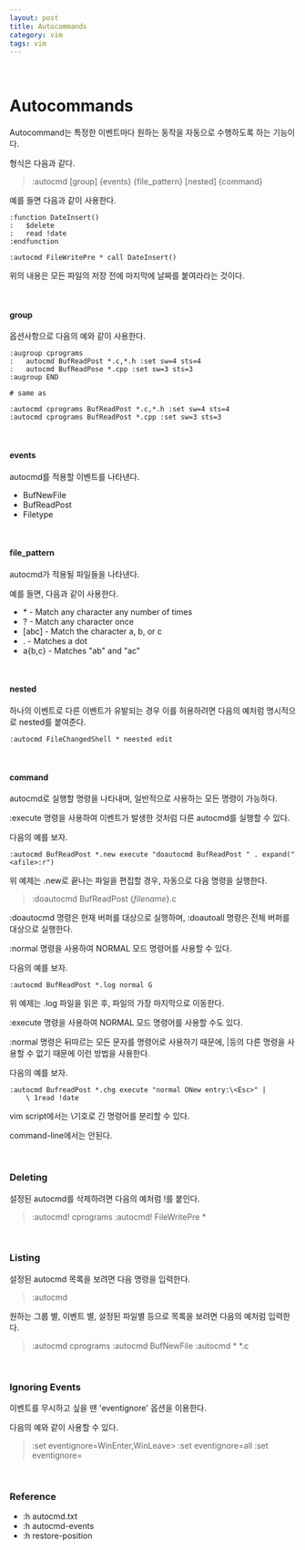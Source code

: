 ```yaml
---
layout: post
title: Autocommands
category: vim
tags: vim
---
```


$~$

# Autocommands

Autocommand는 특정한 이벤트마다 원하는 동작을 자동으로 수행하도록 하는 기능이다.

형식은 다음과 같다.

> :autocmd [group] {events} {file\_pattern} [nested] {command}



예를 들면 다음과 같이 사용한다.

```vim
:function DateInsert()
:	$delete
:	read !date
:endfunction

:autocmd FileWritePre * call DateInsert()
```

위의 내용은 모든 파일의 저장 전에 마지막에 날짜를 붙여라라는 것이다.

$~$

#### group

옵션사항으로 다음의 예와 같이 사용한다.

```vim
:augroup cprograms
:	autocmd BufReadPost *.c,*.h :set sw=4 sts=4
:	autocmd BufReadPose *.cpp :set sw=3 sts=3
:augroup END

# same as

:autocmd cprograms BufReadPost *.c,*.h :set sw=4 sts=4
:autocmd cprograms BufReadPost *.cpp :set sw=3 sts=3
```

$~$

#### events

autocmd를 적용할 이벤트를 나타낸다.

- BufNewFile
- BufReadPost
- Filetype

$~$

#### file\_pattern

autocmd가 적용될 파일들을 나타낸다.

예를 들면, 다음과 같이 사용한다.

- \* - Match any character any number of times
- ? - Match any character once
- [abc] - Match the character a, b, or c
- . - Matches a dot
- a{b,c} - Matches "ab" and "ac"

$~$

#### nested

하나의 이벤트로 다른 이벤트가 유발되는 경우 이를 허용하려면 다음의 예처럼 명시적으로 nested를 붙여준다.

```vim
:autocmd FileChangedShell * neested edit
```

$~$

#### command

autocmd로 실행할 명령을 나타내며, 일반적으로 사용하는 모든 명령이 가능하다.



:execute 명령을 사용하여 이벤트가 발생한 것처럼 다른 autocmd를 실행할 수 있다.

다음의 예를 보자.

```vim
:autocmd BufReadPost *.new execute "doautocmd BufReadPost " . expand("<afile>:r")
```

위 예제는 .new로 끝나는 파일을 편집할 경우, 자동으로 다음 명령을 실행한다.

> :doautocmd BufReadPost {*filename*}.c

:doautocmd 명령은 현재 버퍼를 대상으로 실행하며, :doautoall 명령은 전체 버퍼를 대상으로 실행한다.



:normal 명령을 사용하여 NORMAL 모드 명령어를 사용할 수 있다.

다음의 예를 보자.

```vim
:autocmd BufReadPost *.log normal G
```

위 예제는 .log 파일을 읽은 후, 파일의 가장 마지막으로 이동한다.



:execute 명령을 사용하여 NORMAL 모드 명령어를 사용할 수도 있다.

:normal 명령은 뒤따르는 모든 문자를 명령어로 사용하기 때문에, |등의 다른 명령을 사용할 수 없기 때문에 이런 방법을 사용한다.

다음의 예를 보자.

```vim
:autocmd BufreadPost *.chg execute "normal ONew entry:\<Esc>" |
	\ 1read !date
```

vim script에서는 \기호로 긴 명령어를 분리할 수 있다.

command-line에서는 안된다.

$~$

### Deleting

설정된 autocmd를 삭제하려면 다음의 예처럼 !를 붙인다.

> :autocmd! cprograms
> :autocmd! FileWritePre *

$~$

### Listing

설정된 autocmd 목록을 보려면 다음 명령을 입력한다.

> :autocmd

원하는 그룹 별, 이벤트 별, 설정된 파일별 등으로 목록을 보려면 다음의 예처럼 입력한다.

> :autocmd cprograms
> :autocmd BufNewFile
> :autocmd * \*.c

$~$

### Ignoring Events

이벤트를 무시하고 싶을 땐 'eventignore' 옵션을 이용한다.

다음의 예와 같이 사용할 수 있다.

> :set eventignore=WinEnter,WinLeave>
> :set eventignore=all
> :set eventignore=

$~$

### Reference

- :h autocmd.txt
- :h autocmd-events
- :h restore-position

